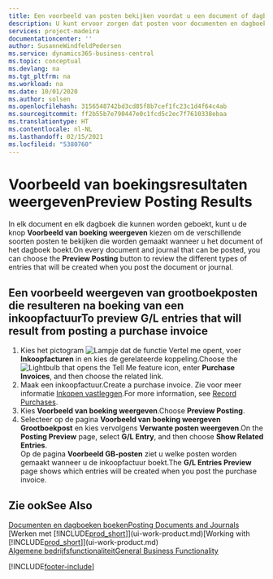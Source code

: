 ```yaml
---
title: Een voorbeeld van posten bekijken voordat u een document of dagboek boekt | Microsoft Docs
description: U kunt ervoor zorgen dat posten voor documenten en dagboeken correct zijn voordat u ze naar het grootboek boekt.
services: project-madeira
documentationcenter: ''
author: SusanneWindfeldPedersen
ms.service: dynamics365-business-central
ms.topic: conceptual
ms.devlang: na
ms.tgt_pltfrm: na
ms.workload: na
ms.date: 10/01/2020
ms.author: solsen
ms.openlocfilehash: 3156548742bd3cd85f8b7cef1fc23c1d4f64c4ab
ms.sourcegitcommit: ff2b55b7e790447e0c1fcd5c2ec7f7610338ebaa
ms.translationtype: HT
ms.contentlocale: nl-NL
ms.lasthandoff: 02/15/2021
ms.locfileid: "5380760"
---
```

# <a name="preview-posting-results"></a><span data-ttu-id="aa7c6-103">Voorbeeld van boekingsresultaten weergeven</span><span class="sxs-lookup"><span data-stu-id="aa7c6-103">Preview Posting Results</span></span>
<span data-ttu-id="aa7c6-104">In elk document en elk dagboek die kunnen worden geboekt, kunt u de knop **Voorbeeld van boeking weergeven** kiezen om de verschillende soorten posten te bekijken die worden gemaakt wanneer u het document of het dagboek boekt.</span><span class="sxs-lookup"><span data-stu-id="aa7c6-104">On every document and journal that can be posted, you can choose the **Preview Posting** button to review the different types of entries that will be created when you post the document or journal.</span></span>

## <a name="to-preview-gl-entries-that-will-result-from-posting-a-purchase-invoice"></a><span data-ttu-id="aa7c6-105">Een voorbeeld weergeven van grootboekposten die resulteren na boeking van een inkoopfactuur</span><span class="sxs-lookup"><span data-stu-id="aa7c6-105">To preview G/L entries that will result from posting a purchase invoice</span></span>
1. <span data-ttu-id="aa7c6-106">Kies het pictogram ![Lampje dat de functie Vertel me opent](media/ui-search/search_small.png "Vertel me wat u wilt doen"), voer **Inkoopfacturen** in en kies de gerelateerde koppeling.</span><span class="sxs-lookup"><span data-stu-id="aa7c6-106">Choose the ![Lightbulb that opens the Tell Me feature](media/ui-search/search_small.png "Tell me what you want to do") icon, enter **Purchase Invoices**, and then choose the related link.</span></span>
2. <span data-ttu-id="aa7c6-107">Maak een inkoopfactuur.</span><span class="sxs-lookup"><span data-stu-id="aa7c6-107">Create a purchase invoice.</span></span> <span data-ttu-id="aa7c6-108">Zie voor meer informatie [Inkopen vastleggen](purchasing-how-record-purchases.md).</span><span class="sxs-lookup"><span data-stu-id="aa7c6-108">For more information, see [Record Purchases](purchasing-how-record-purchases.md).</span></span>
3. <span data-ttu-id="aa7c6-109">Kies **Voorbeeld van boeking weergeven**.</span><span class="sxs-lookup"><span data-stu-id="aa7c6-109">Choose **Preview Posting**.</span></span>
4. <span data-ttu-id="aa7c6-110">Selecteer op de pagina **Voorbeeld van boeking weergeven** **Grootboekpost** en kies vervolgens **Verwante posten weergeven**.</span><span class="sxs-lookup"><span data-stu-id="aa7c6-110">On the **Posting Preview** page, select **G/L Entry**, and then choose **Show Related Entries**.</span></span>  
   <span data-ttu-id="aa7c6-111">Op de pagina **Voorbeeld GB-posten** ziet u welke posten worden gemaakt wanneer u de inkoopfactuur boekt.</span><span class="sxs-lookup"><span data-stu-id="aa7c6-111">The **G/L Entries Preview** page shows which entries will be created when you post the purchase invoice.</span></span>

## <a name="see-also"></a><span data-ttu-id="aa7c6-112">Zie ook</span><span class="sxs-lookup"><span data-stu-id="aa7c6-112">See Also</span></span>
[<span data-ttu-id="aa7c6-113">Documenten en dagboeken boeken</span><span class="sxs-lookup"><span data-stu-id="aa7c6-113">Posting Documents and Journals</span></span>](ui-post-documents-journals.md)  
<span data-ttu-id="aa7c6-114">[Werken met [!INCLUDE[prod_short](includes/prod_short.md)]](ui-work-product.md)</span><span class="sxs-lookup"><span data-stu-id="aa7c6-114">[Working with [!INCLUDE[prod_short](includes/prod_short.md)]](ui-work-product.md)</span></span>  
[<span data-ttu-id="aa7c6-115">Algemene bedrijfsfunctionaliteit</span><span class="sxs-lookup"><span data-stu-id="aa7c6-115">General Business Functionality</span></span>](ui-across-business-areas.md)


[!INCLUDE[footer-include](includes/footer-banner.md)]